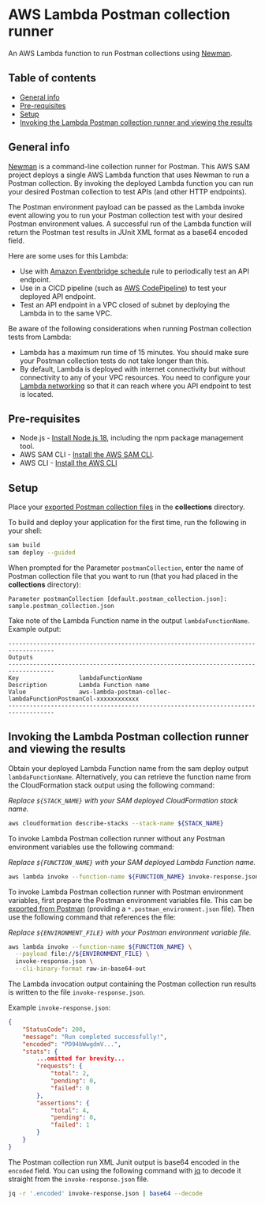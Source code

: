 # AWS Lambda Postman collection runner

An AWS Lambda function to run Postman collections using [Newman](https://github.com/postmanlabs/newman).

## Table of contents

- [General info](#general-info)
- [Pre-requisites](#pre-requisites)
- [Setup](#setup)
- [Invoking the Lambda Postman collection runner and viewing the results](#invoking-the-lambda-postman-collection-runner-and-viewing-the-results)

## General info

[Newman](https://github.com/postmanlabs/newman) is a command-line collection runner for Postman. This AWS SAM project deploys a single AWS Lambda function that uses Newman to run a Postman collection. By invoking the deployed Lambda function you can run your desired Postman collection to test APIs (and other HTTP endpoints).

The Postman environment payload can be passed as the Lambda invoke event allowing you to run your Postman collection test with your desired Postman environment values.
A successful run of the Lambda function will return the Postman test results in JUnit XML format as a base64 encoded field.

Here are some uses for this Lambda:
- Use with [Amazon Eventbridge schedule](https://docs.aws.amazon.com/eventbridge/latest/userguide/eb-create-rule-schedule.html) rule to periodically test an API endpoint.
- Use in a CICD pipeline (such as [AWS CodePipeline](https://docs.aws.amazon.com/codepipeline/latest/userguide/actions-invoke-lambda-function.html)) to test your deployed API endpoint.
- Test an API endpoint in a VPC closed of subnet by deploying the Lambda in to the same VPC.

Be aware of the following considerations when running Postman collection tests from Lambda: 
- Lambda has a maximum run time of 15 minutes. You should make sure your Postman collection tests do not take longer than this.
- By default, Lambda is deployed with internet connectivity but without connectivity to any of your VPC resources. You need to configure your [Lambda networking](https://docs.aws.amazon.com/lambda/latest/dg/configuration-vpc.html) so that it can reach where you API endpoint to test is located.

## Pre-requisites

- Node.js - [Install Node.js 18](https://nodejs.org/en/), including the npm package management tool.
- AWS SAM CLI - [Install the AWS SAM CLI](https://docs.aws.amazon.com/serverless-application-model/latest/developerguide/serverless-sam-cli-install.html).
- AWS CLI - [Install the AWS CLI](https://docs.aws.amazon.com/cli/latest/userguide/getting-started-install.html)

## Setup

Place your [exported Postman collection files](https://learning.postman.com/docs/getting-started/importing-and-exporting-data/#exporting-collections) in the **collections** directory.

To build and deploy your application for the first time, run the following in your shell:

```bash
sam build
sam deploy --guided
```

When prompted for the Parameter `postmanCollection`, enter the name of Postman collection file that you want to run (that you had placed in the **collections** directory):

```
Parameter postmanCollection [default.postman_collection.json]: sample.postman_collection.json
```

Take note of the Lambda Function name in the output `lambdaFunctionName`. Example output:

```
-----------------------------------------------------------------------------------
Outputs                                                                                                                                                                                                                                                                                                              
-----------------------------------------------------------------------------------
Key                 lambdaFunctionName                                                                                                                                                                                                                                                                               
Description         Lambda Function name                                                                                                                                                                                                                                                                             
Value               aws-lambda-postman-collec-lambdaFunctionPostmanCol-xxxxxxxxxxxx                                                                                                                                                                                                                                  
-----------------------------------------------------------------------------------
```

## Invoking the Lambda Postman collection runner and viewing the results

Obtain your deployed Lambda Function name from the sam deploy output `lambdaFunctionName`.
Alternatively, you can retrieve the function name from the CloudFormation stack output using the following command:

_Replace `${STACK_NAME}` with your SAM deployed CloudFormation stack name._

```bash
aws cloudformation describe-stacks --stack-name ${STACK_NAME}
```

To invoke Lambda Postman collection runner without any Postman environment variables use the following command:

_Replace `${FUNCTION_NAME}` with your SAM deployed Lambda Function name._

```bash
aws lambda invoke --function-name ${FUNCTION_NAME} invoke-response.json
```

To invoke Lambda Postman collection runner with Postman environment variables, first prepare the Postman environment variables file. This can be [exported from Postman](https://learning.postman.com/docs/getting-started/importing-and-exporting-data/#exporting-environments) (providing a `*.postman_environment.json` file). Then use the following command that references the file:

_Replace `${ENVIRONMENT_FILE}` with your Postman environment variable file._

```bash
aws lambda invoke --function-name ${FUNCTION_NAME} \
  --payload file://${ENVIRONMENT_FILE} \
  invoke-response.json \
  --cli-binary-format raw-in-base64-out
```

The Lambda invocation output containing the Postman collection run results is written to the file `invoke-response.json`.

Example `invoke-response.json`:

```json
{
    "StatusCode": 200,
    "message": "Run completed successfully!",
    "encoded": "PD94bWwgdmV...",
    "stats": {
        ...omitted for brevity...
        "requests": {
            "total": 2,
            "pending": 0,
            "failed": 0
        },
        "assertions": {
            "total": 4,
            "pending": 0,
            "failed": 1
        }
    }
}
```

The Postman collection run XML Junit output is base64 encoded in the `encoded` field. You can using the following command with [jq](https://stedolan.github.io/jq/download/) to decode it straight from the `invoke-response.json` file.

```bash
jq -r '.encoded' invoke-response.json | base64 --decode
```
